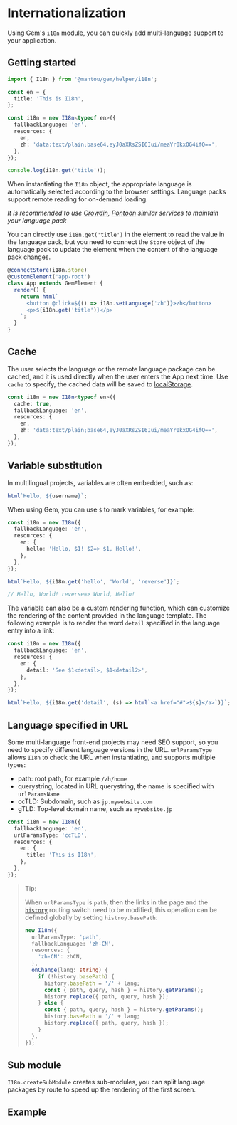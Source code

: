# Internationalization

Using Gem's `i18n` module, you can quickly add multi-language support to your application.

## Getting started

```ts
import { I18n } from '@mantou/gem/helper/i18n';

const en = {
  title: 'This is I18n',
};

const i18n = new I18n<typeof en>({
  fallbackLanguage: 'en',
  resources: {
    en,
    zh: 'data:text/plain;base64,eyJ0aXRsZSI6Iui/meaYr0kxOG4ifQ==',
  },
});

console.log(i18n.get('title'));
```

When instantiating the `I18n` object, the appropriate language is automatically selected according to the browser settings. Language packs support remote reading for on-demand loading.

_It is recommended to use [Crowdin](https://crowdin.com/), [Pontoon](https://github.com/mozilla/pontoon/) similar services to maintain your language pack_

You can directly use `i18n.get('title')` in the element to read the value in the language pack, but you need to connect the `Store` object of the language pack to update the element when the content of the language pack changes.

```ts 1
@connectStore(i18n.store)
@customElement('app-root')
class App extends GemElement {
  render() {
    return html`
      <button @click=${() => i18n.setLanguage('zh')}>zh</button>
      <p>${i18n.get('title')}</p>
    `;
  }
}
```

## Cache

The user selects the language or the remote language package can be cached, and it is used directly when the user enters the App next time. Use `cache` to specify, the cached data will be saved to [localStorage](https://developer.mozilla.org/en-US/docs/Web/API/Window/localStorage).

```ts 2
const i18n = new I18n<typeof en>({
  cache: true,
  fallbackLanguage: 'en',
  resources: {
    en,
    zh: 'data:text/plain;base64,eyJ0aXRsZSI6Iui/meaYr0kxOG4ifQ==',
  },
});
```

## Variable substitution

In multilingual projects, variables are often embedded, such as:

```ts
html`Hello, ${username}`;
```

When using Gem, you can use `$` to mark variables, for example:

```ts
const i18n = new I18n({
  fallbackLanguage: 'en',
  resources: {
    en: {
      hello: 'Hello, $1! $2=> $1, Hello!',
    },
  },
});

html`Hello, ${i18n.get('hello', 'World', 'reverse')}`;

// Hello, World! reverse=> World, Hello!
```

The variable can also be a custom rendering function, which can customize the rendering of the content provided in the language template. The following example is to render the word `detail` specified in the language entry into a link:

```ts
const i18n = new I18n({
  fallbackLanguage: 'en',
  resources: {
    en: {
      detail: 'See $1<detail>, $1<detail2>',
    },
  },
});

html`Hello, ${i18n.get('detail', (s) => html`<a href="#">${s}</a>`)}`;
```

## Language specified in URL

Some multi-language front-end projects may need SEO support, so you need to specify different language versions in the URL. `urlParamsType` allows `I18n` to check the URL when instantiating, and supports multiple types:

- path: root path, for example `/zh/home`
- querystring, located in URL querystring, the name is specified with `urlParamsName`
- ccTLD: Subdomain, such as `jp.mywebsite.com`
- gTLD: Top-level domain name, such as `mywebsite.jp`

```ts
const i18n = new I18n({
  fallbackLanguage: 'en',
  urlParamsType: 'ccTLD',
  resources: {
    en: {
      title: 'This is I18n',
    },
  },
});
```

> Tip:
>
> When `urlParamsType` is `path`, then the links in the page and the [`history`](../../003-api/004-history) routing switch need to be modified,
> this operation can be defined globally by setting `histroy.basePath`:
>
> ```ts
> new I18n({
>   urlParamsType: 'path',
>   fallbackLanguage: 'zh-CN',
>   resources: {
>     'zh-CN': zhCN,
>   },
>   onChange(lang: string) {
>     if (!history.basePath) {
>       history.basePath = '/' + lang;
>       const { path, query, hash } = history.getParams();
>       history.replace({ path, query, hash });
>     } else {
>       const { path, query, hash } = history.getParams();
>       history.basePath = '/' + lang;
>       history.replace({ path, query, hash });
>     }
>   },
> });
> ```

## Sub module

`I18n.createSubModule` creates sub-modules, you can split language packages by route to speed up the rendering of the first screen.

## Example

<gbp-raw src="/src/examples/i18n/index.ts"></gbp-raw>
